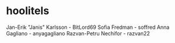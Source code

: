 # hoolitels

Jan-Erik "Janis" Karlsson - BitLord69
Sofia Fredman - soffred
Anna Gagliano - anyagagliano
Razvan-Petru Nechifor - razvan22
